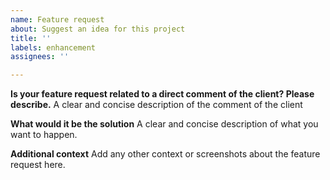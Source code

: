 ```yaml
---
name: Feature request
about: Suggest an idea for this project
title: ''
labels: enhancement
assignees: ''

---
```


**Is your feature request related to a direct comment of the client? Please describe.**
A clear and concise description of the comment of the client

**What would it be the solution**
A clear and concise description of what you want to happen.

**Additional context**
Add any other context or screenshots about the feature request here.
